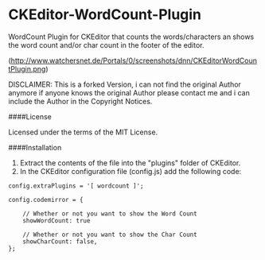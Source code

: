 CKEditor-WordCount-Plugin
=========================

WordCount Plugin for CKEditor that counts the words/characters an shows the word count and/or char count in the footer of the editor.

(http://www.watchersnet.de/Portals/0/screenshots/dnn/CKEditorWordCountPlugin.png)

DISCLAIMER: This is a forked Version, i can not find the original Author anymore if anyone knows the original Author please contact me and i can include the Author in the Copyright Notices. 

####License

Licensed under the terms of the MIT License.

####Installation

 1. Extract the contents of the file into the "plugins" folder of CKEditor.
 2. In the CKEditor configuration file (config.js) add the following code:

````
config.extraPlugins = '[ wordcount ]';
````


````
config.codemirror = {

    // Whether or not you want to show the Word Count
    showWordCount: true

    // Whether or not you want to show the Char Count
    showCharCount: false,
};
````

